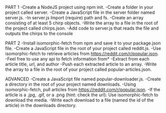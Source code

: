 PART 1 
-Create a NodeJS project using npm init. 
-Create a folder in your project called server. 
-Create a JavaScript file in the server folder named server.js. 
-In server.js Import (require) path and fs. 
-Create an array consisting of at least 5 chirp objects. 
-Write the array to a file in the root of the project called chirps.json. 
-Add code to server.js that reads the file and outputs the chirps to the console

PART 2 
-Install isomorphic-fetch from npm and save it to your package.json file. 
-Create a JavaScript file in the root of your project called reddit.js. 
-Use isomorphic-fetch to retrieve articles from https://reddit.com/r/popular.json. 
    -Feel free to use any api to fetch information from*
-Extract from each article title, url, and author 
-Push each extracted article to an array. 
-Write the array to a file in the root of your project called popular-articles.json.

ADVANCED 
-Create a JavaScript file named popular-downloader.js. 
-Create a directory in the root of your project named downloads. 
-Using isomorphic-fetch, pull articles from https://reddit.com/r/popular.json. 
-If the article is a .jpg, .gif, or a .png (hint: check the url): Use isomorphic-fetch to download the media. 
-Write each download to a file (named the id of the article) in the downloads directory.

